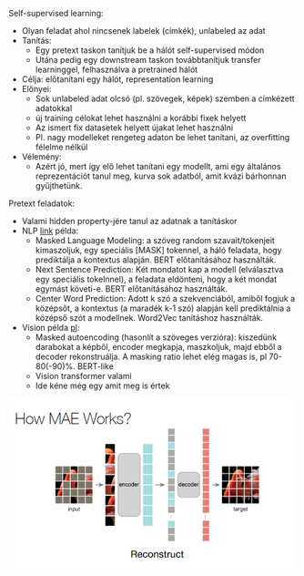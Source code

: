 Self-supervised learning:
- Olyan feladat ahol nincsenek labelek (címkék), unlabeled az adat
- Tanítás:
	- Egy pretext taskon tanítjuk be a hálót self-supervised módon
	- Utána pedig egy downstream taskon továbbtanítjuk transfer learninggel, felhasználva a pretrained hálót
- Célja: előtanítani egy hálót, representation learning
- Előnyei:
	- Sok unlabeled adat olcsó (pl. szövegek, képek) szemben a címkézett adatokkal
	- új training célokat lehet használni a korábbi fixek helyett
	- Az ismert fix datasetek helyett újakat lehet használni
	- Pl. nagy modelleket rengeteg adaton be lehet tanítani, az overfitting félelme nélkül
- Vélemény:
	- Azért jó, mert így elő lehet tanítani egy modellt, ami egy általános reprezentációt tanul meg, kurva sok adatból, amit kvázi bárhonnan gyűjthetünk.

Pretext feladatok:
- Valami hidden property-jére tanul az adatnak a tanításkor
- NLP [link](https://amitness.com/posts/self-supervised-learning-nlp) példa:
	- Masked Language Modeling: a szöveg random szavait/tokenjeit kimaszoljuk, egy speciális [MASK] tokennel, a háló feladata, hogy prediktálja a kontextus alapján. BERT előtanításához használták.
	- Next Sentence Prediction: Két mondatot kap a modell (elválasztva egy speciális tokelnnel), a feladata eldönteni, hogy a két mondat egymást követi-e. BERT előtanításához használták.
	- Center Word Prediction: Adott k szó a szekvenciából, amiből fogjuk a középsőt, a kontextus (a maradék k-1 szó) alapján kell prediktálnia a középső szót a modellnek. Word2Vec tanításhoz használták.
- Vision példa [pl](https://icml.cc/media/icml-2023/Slides/21552.pdf):
	- Masked autoencoding (hasonlít a szöveges verzióra): kiszedünk darabokat a képből, encoder megkapja, maszkoljuk, majd ebből a decoder rekonstruálja. A masking ratio lehet elég magas is, pl 70-80(-90)%. BERT-like
	- Vision transformer valami
	- Ide kéne még egy amit meg is értek

![image](figs/16_01_mae.PNG)
